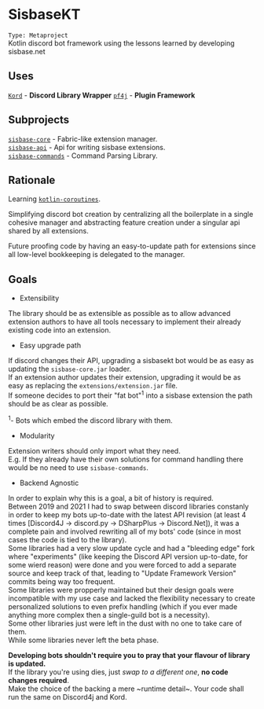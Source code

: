 # SisbaseKT
`Type: Metaproject`   
Kotlin discord bot framework using the lessons learned by developing sisbase.net

## Uses
[`Kord`](https://github.com/kordlib/kord) - **Discord Library Wrapper** 
[`pf4j`](https://github.com/pf4j/pf4j) - **Plugin Framework**

## Subprojects
[`sisbase-core`](sisbasekt/core.md) - Fabric-like extension manager.  
[`sisbase-api`](sisbasekt/api.md) - Api for writing sisbase extensions.   
[`sisbase-commands`](sisbasekt/commands.md) - Command Parsing Library.  

## Rationale
Learning [`kotlin-coroutines`](https://github.com/Kotlin/kotlinx.coroutines).  

Simplifying discord bot creation by centralizing all the boilerplate in a single cohesive manager and abstracting feature creation under a singular api shared by all extensions.  

Future proofing code by having an easy-to-update path for extensions since all low-level bookkeeping is delegated to the manager.

## Goals

- Extensibility

The library should be as extensible as possible as to allow advanced extension authors to have all tools necessary to implement their already existing code into an extension.  

- Easy upgrade path

If discord changes their API, upgrading a sisbasekt bot would be as easy as updating the `sisbase-core.jar` loader.  
If an extension author updates their extension, upgrading it would be as easy as replacing the `extensions/extension.jar` file.  
If someone decides to port their "fat bot"<sup>1</sup> into a sisbase extension the path should be as clear as possible.  

<sup>1</sup>- Bots which embed the discord library with them.   

- Modularity

Extension writers should only import what they need.  
E.g. If they already have their own solutions for command handling there would be no need to use `sisbase-commands`.  

- Backend Agnostic

In order to explain why this is a goal, a bit of history is required.  
Between 2019 and 2021 I had to swap between discord libraries constanly in order to keep my bots up-to-date with the latest API revision (at least 4 times [Discord4J -> discord.py -> DSharpPlus -> Discord.Net]), it was a complete pain and involved rewriting all of my bots' code (since in most cases the code is tied to the library).  
Some libraries had a very slow update cycle and had a "bleeding edge" fork where "experiments" (like keeping the Discord API version up-to-date, for some wierd reason) were done and you were forced to add a separate source and keep track of that, leading to "Update Framework Version" commits being way too frequent.  
Some libraries were propperly maintained but their design goals were incompatible with my use case and lacked the flexibility necessary to create personalized solutions to even prefix handling (which if you ever made anything more complex then a single-guild bot is a necessity).  
Some other libraries just were left in the dust with no one to take care of them.  
While some libraries never left the beta phase.  

**Developing bots shouldn't require you to pray that your flavour of library is updated.**  
If the library you're using dies, just *swap to a different one*, **no code changes required**.  
Make the choice of the backing a mere ~runtime detail~. Your code shall run the same on Discord4j and Kord.  

